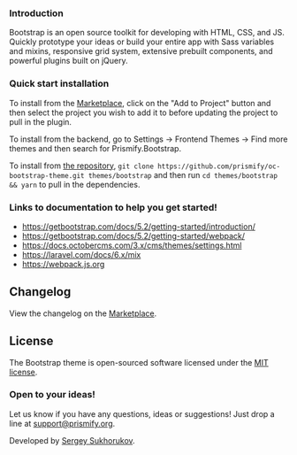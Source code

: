 ### Introduction

Bootstrap is an open source toolkit for developing with HTML, CSS, and JS. Quickly prototype your ideas or build your entire app with Sass variables and mixins, responsive grid system, extensive prebuilt components, and powerful plugins built on jQuery.

### Quick start installation

To install from the [Marketplace](https://octobercms.com/theme/prismify-bootstrap-starter-kit), click on the "Add to Project" button and then select the project you wish to add it to before updating the project to pull in the plugin.

To install from the backend, go to Settings -> Frontend Themes -> Find more themes and then search for Prismify.Bootstrap.

To install from [the repository](https://github.com/prismify/oc-bootstrap-theme), `git clone https://github.com/prismify/oc-bootstrap-theme.git themes/bootstrap` and then run `cd themes/bootstrap && yarn` to pull in the dependencies.

### Links to documentation to help you get started!

* https://getbootstrap.com/docs/5.2/getting-started/introduction/
* https://getbootstrap.com/docs/5.2/getting-started/webpack/
* https://docs.octobercms.com/3.x/cms/themes/settings.html
* https://laravel.com/docs/6.x/mix
* https://webpack.js.org

## Changelog

View the changelog on the [Marketplace](https://octobercms.com/theme/prismify-bootstrap-starter-kit).

## License

The Bootstrap theme is open-sourced software licensed under the [MIT license](https://opensource.org/licenses/MIT).

### Open to your ideas!

Let us know if you have any questions, ideas or suggestions! Just drop a line at [support@prismify.org](mailto:support@prismify.org).

Developed by [Sergey Sukhorukov](https://github.com/algoriq).
